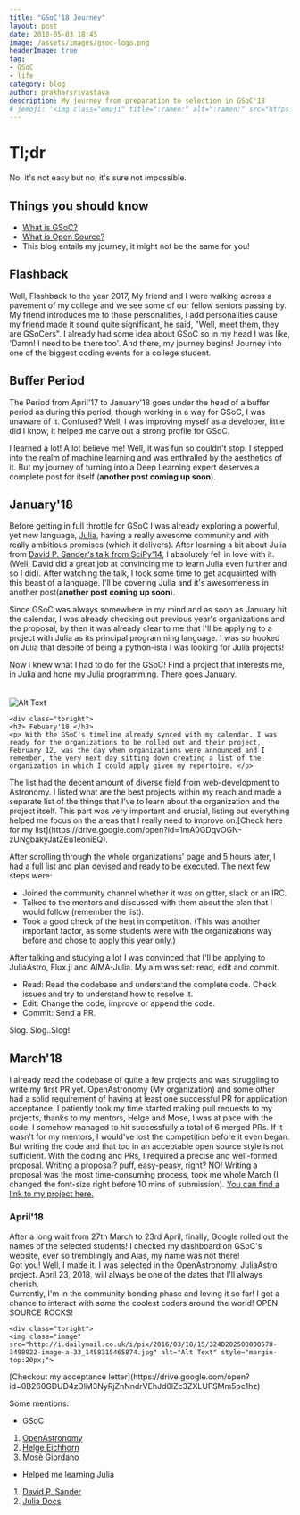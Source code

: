 ```yaml
---
title: "GSoC'18 Journey"
layout: post
date: 2018-05-03 18:45
image: /assets/images/gsoc-logo.png
headerImage: true
tag:
- GSoC
- life
category: blog
author: prakharsrivastava
description: My journey from preparation to selection in GSoC'18
# jemoji: '<img class="emoji" title=":ramen:" alt=":ramen:" src="https://assets.github.com/images/icons/emoji/unicode/1f35c.png" height="20" width="20" align="absmiddle">'
---
```


# Tl;dr
No, it's not easy but no, it's sure not impossible.


## Things you should know
- [What is GSoC? ](https://summerofcode.withgoogle.com/about/)
- [What is Open Source? ](https://www.techopedia.com/definition/3294/open-source)
- This blog entails my journey, it might not be the same for you!

## Flashback

Well, Flashback to the year 2017, My friend and I were walking across a pavement of my college and we see some of our fellow seniors passing by. My friend introduces me to those personalities, I add personalities cause my friend made it sound quite significant, he said, "Well, meet them, they are GSoCers". I already had some idea about GSoC so in my head I was like, 'Damn! I need to be there too'. And there, my journey begins! Journey into one of the biggest coding events for a college student.

## Buffer Period

The Period from April'17 to January'18 goes under the head of a buffer period as during this period, though working in a way for GSoC, I was unaware of it. Confused? Well, I was improving myself as a developer, little did I know, it helped me carve out a strong profile for GSoC.

I learned a lot! A lot believe me! Well, it was fun so couldn't stop. I stepped into the realm of machine learning and was enthralled by the aesthetics of it. But my journey of turning into a Deep Learning expert deserves a complete post for itself (__another post coming up soon__).


## January'18

Before getting in full throttle for GSoC I was already exploring a powerful, yet new language, [Julia](https://julialang.org/), having a really awesome community and with really ambitious promises (which it delivers). After learning a bit about Julia from [David P. Sander's talk from SciPy'14](https://www.youtube.com/watch?v=vWkgEddb4-A), I absolutely fell in love with it. (Well, David did a great job at convincing me to learn Julia even further and so I did). After watching the talk, I took some time to get acquainted with this beast of a language. I'll be covering Julia and it's awesomeness in another post(__another post coming up soon__).

Since GSoC was always somewhere in my mind and as soon as January hit the calendar, I was already checking out previous year's organizations and the proposal, by then it was already clear to me that I'll be applying to a project with Julia as its principal programming language. I was so hooked on Julia that despite of being a python-ista I was looking for Julia projects!

Now I knew what I had to do for the GSoC! Find a project that interests me, in Julia and hone my Julia programming. There goes January.



<div class="side-by-side">
    <div class="toleft">
        <img class="image" src="http://s.quickmeme.com/img/55/559ec68479e6a2d2c83b4390cfcadcd31acbaad839da46490e15646e4894fde4.jpg" alt="Alt Text" style="margin-top:20px;">
    </div>

    <div class="toright">
    <h3> Febuary'18 </h3>
    <p> With the GSoC's timeline already synced with my calendar. I was ready for the organizations to be rolled out and their project, February 12, was the day when organizations were announced and I remember, the very next day sitting down creating a list of the organization in which I could apply given my repertoire. </p>
  </div>
</div>
The list had the decent amount of diverse field from web-development to Astronomy. I listed what are the best projects within my reach and made a separate list of the things that I've to learn about the organization and the project itself. This part was very important and crucial, listing out everything helped me focus on the areas that I really need to improve on.[Check here for my list](https://drive.google.com/open?id=1mA0GDqvOGN-zUNgbakyJatZEu1eoniEQ).

After scrolling through the whole organizations' page and 5 hours later, I had a full list and plan devised and ready to be executed. The next few steps were:
- Joined the community channel whether it was on gitter, slack or an IRC.
- Talked to the mentors and discussed with them about the plan that I would follow (remember the list).
- Took a good check of the heat in competition. (This was another important factor, as some students were with the organizations way before and chose to apply this year only.)

After talking and studying a lot I was convinced that I'll be applying to JuliaAstro, Flux.jl and AIMA-Julia. My aim was set: read, edit and commit.

- Read: Read the codebase and understand the complete code. Check issues and try to understand how to resolve it.
- Edit: Change the code, improve or append the code.
- Commit: Send a PR.

Slog..Slog..Slog!



## March'18

I already read the codebase of quite a few projects and was struggling to write my first PR yet. OpenAstronomy (My organization) and some other had a solid requirement of having at least one successful PR for application acceptance. I patiently took my time started making pull requests to my projects, thanks to my mentors, Helge and Mose, I was at pace with the code. I somehow managed to hit successfully a total of 6 merged PRs. If it wasn't for my mentors, I would've lost the competition before it even began. But writing the code and that too in an acceptable open source style is not sufficient. With the coding and PRs, I required a precise and well-formed proposal. Writing a proposal? puff, easy-peasy, right? NO! Writing a proposal was the most time-consuming process, took me whole March (I changed the font-size right before 10 mins of submission).
[You can find a link to my project here.](https://summerofcode.withgoogle.com/projects/#5558407461863424)


<div class="side-by-side">
    <div class="toleft">
        <h3> April'18 </h3>
        <p> After a long wait from 27th March to 23rd April, finally, Google rolled out the names of the selected students! I checked my dashboard on GSoC's website, ever so tremblingly and Alas, my name was not there!
        <br/>
        Got you! Well, I made it. I was selected in the OpenAstronomy, JuliaAstro project. April 23, 2018, will always be one of the dates that I'll always cherish.
        <br/>
        Currently, I'm in the community bonding phase and loving it so far! I got a chance to interact with some the coolest coders around the world! OPEN SOURCE ROCKS!
        </p>
    </div>

    <div class="toright">
    <img class="image" src="http://i.dailymail.co.uk/i/pix/2016/03/18/15/324D202500000578-3498922-image-a-33_1458315465874.jpg" alt="Alt Text" style="margin-top:20px;">
  </div>
</div>
[Checkout my acceptance letter](https://drive.google.com/open?id=0B260GDUD4zDlM3NyRjZnNndrVEhJd0lZc3ZXLUFSMm5pc1hz)


Some mentions:
- GSoC
1. [OpenAstronomy](http://openastronomy.org/)
2. [Helge Eichhorn](http://www.helgeeichhorn.de)
3. [Mosè Giordano](http://www.dmf.unisalento.it/~giordano/)
- Helped me learning Julia
1. [David P. Sander](https://github.com/dpsanders)
2. [Julia Docs](https://docs.julialang.org/en/stable/)
